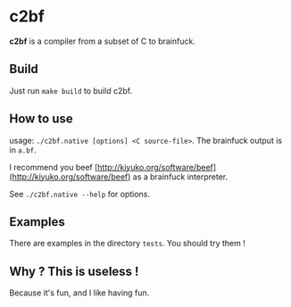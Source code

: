 c2bf
====

**c2bf** is a compiler from a subset of C to brainfuck.

Build
-----

Just run `make build` to build c2bf.

How to use
----------

usage: `./c2bf.native [options] <C source-file>`.
The brainfuck output is in `a.bf`.

I recommend you beef [http://kiyuko.org/software/beef](http://kiyuko.org/software/beef) as a brainfuck interpreter.

See `./c2bf.native --help` for options.

Examples
--------

There are examples in the directory `tests`. You should try them !

Why ? This is useless !
-----------------------

Because it's fun, and I like having fun.

